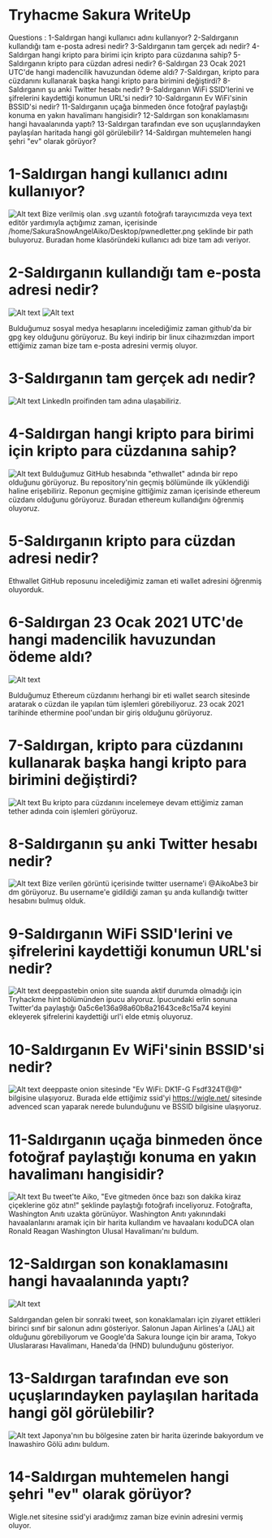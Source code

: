 # Tryhacme Sakura WriteUp

Questions :
1-Saldırgan hangi kullanıcı adını kullanıyor?
2-Saldırganın kullandığı tam e-posta adresi nedir?
3-Saldırganın tam gerçek adı nedir?
4-Saldırgan hangi kripto para birimi için kripto para cüzdanına sahip?
5-Saldırganın kripto para cüzdan adresi nedir?
6-Saldırgan 23 Ocak 2021 UTC'de hangi madencilik havuzundan ödeme aldı?
7-Saldırgan, kripto para cüzdanını kullanarak başka hangi kripto para birimini değiştirdi?
8-Saldırganın şu anki Twitter hesabı nedir?
9-Saldırganın WiFi SSID'lerini ve şifrelerini kaydettiği konumun URL'si nedir?
10-Saldırganın Ev WiFi'sinin BSSID'si nedir?
11-Saldırganın uçağa binmeden önce fotoğraf paylaştığı konuma en yakın havalimanı hangisidir?
12-Saldırgan son konaklamasını hangi havaalanında yaptı?
13-Saldırgan tarafından eve son uçuşlarındayken paylaşılan haritada hangi göl görülebilir?
14-Saldırgan muhtemelen hangi şehri "ev" olarak görüyor?

# 1-Saldırgan hangi kullanıcı adını kullanıyor?
![Alt text](https://raw.githubusercontent.com/Berkkucukk/Sakura-writeup/main/exif.png)
Bize verilmiş olan .svg uzantılı fotoğrafı tarayıcımızda veya text editör yardımıyla açtığımız zaman, içerisinde /home/SakuraSnowAngelAiko/Desktop/pwnedletter.png şeklinde bir path buluyoruz. Buradan home klasöründeki kullanıcı adı bize tam adı veriyor.

# 2-Saldırganın kullandığı tam e-posta adresi nedir?
![Alt text](https://github.com/Berkkucukk/Sakura-writeup/blob/main/hash.png?raw=true)
![Alt text](https://raw.githubusercontent.com/Berkkucukk/Sakura-writeup/main/gpg.png)

Bulduğumuz sosyal medya hesaplarını incelediğimiz zaman github'da bir gpg key olduğunu görüyoruz. Bu keyi indirip bir linux cihazımızdan import ettiğimiz zaman bize tam e-posta adresini vermiş oluyor.

# 3-Saldırganın tam gerçek adı nedir?
![Alt text](https://raw.githubusercontent.com/Berkkucukk/Sakura-writeup/main/twitter.png)
LinkedIn proifinden tam adına ulaşabiliriz.

# 4-Saldırgan hangi kripto para birimi için kripto para cüzdanına sahip?
![Alt text](https://github.com/Berkkucukk/Sakura-writeup/blob/main/eth.png?raw=true)
Bulduğumuz GitHub hesabında "ethwallet" adında bir repo olduğunu görüyoruz. Bu repository'nin geçmiş bölümünde ilk yüklendiği haline erişebiliriz. Reponun geçmişine gittiğimiz zaman içerisinde ethereum cüzdanı olduğunu görüyoruz. Buradan ethereum kullandığını öğrenmiş oluyoruz.

# 5-Saldırganın kripto para cüzdan adresi nedir?

Ethwallet GitHub reposunu incelediğimiz zaman eti wallet adresini öğrenmiş oluyorduk.

# 6-Saldırgan 23 Ocak 2021 UTC'de hangi madencilik havuzundan ödeme aldı?
![Alt text](https://github.com/Berkkucukk/Sakura-writeup/blob/main/eth2.png?raw=true)

Bulduğumuz Ethereum cüzdanını herhangi bir eti wallet search sitesinde aratarak o cüzdan ile yapılan tüm işlemleri görebiliyoruz. 23 ocak 2021 tarihinde ethermine pool'undan bir giriş olduğunu görüyoruz.


# 7-Saldırgan, kripto para cüzdanını kullanarak başka hangi kripto para birimini değiştirdi?

![Alt text](https://github.com/Berkkucukk/Sakura-writeup/blob/main/eth3.png?raw=true)
Bu kripto para cüzdanını incelemeye devam ettiğimiz zaman tether adında coin işlemleri görüyoruz.

# 8-Saldırganın şu anki Twitter hesabı nedir?
![Alt text](https://github.com/Berkkucukk/Sakura-writeup/blob/main/twitter.png?raw=true)
Bize verilen görüntü içerisinde twitter username'i @AikoAbe3 bir dm görüyoruz. Bu username'e gidildiği zaman şu anda kullandığı twitter hesabını bulmuş olduk.

# 9-Saldırganın WiFi SSID'lerini ve şifrelerini kaydettiği konumun URL'si nedir?
![Alt text](https://github.com/Berkkucukk/Sakura-writeup/blob/main/wifi.png?raw=true)
deeppastebin onion site suanda aktif durumda olmadığı için Tryhackme hint bölümünden ipucu alıyoruz. İpucundaki erlin sonuna Twitter'da paylaştığı 0a5c6e136a98a60b8a21643ce8c15a74 keyini ekleyerek şifrelerini kaydettiği url'i elde etmiş oluyoruz.

# 10-Saldırganın Ev WiFi'sinin BSSID'si nedir?
![Alt text](https://github.com/Berkkucukk/Sakura-writeup/blob/main/wifi2.png?raw=true)
deeppaste onion sitesinde "Ev WiFi: DK1F-G Fsdf324T@@" bilgisine ulaşıyoruz. Burada elde ettiğimiz ssid'yi https://wigle.net/ sitesinde advenced scan yaparak nerede bulunduğunu ve BSSID bilgisine ulaşıyoruz.

# 11-Saldırganın uçağa binmeden önce fotoğraf paylaştığı konuma en yakın havalimanı hangisidir?
![Alt text](https://github.com/Berkkucukk/Sakura-writeup/blob/main/airport1.png?raw=true)
Bu tweet'te  Aiko, "Eve gitmeden önce bazı son dakika kiraz çiçeklerine göz atın!" şeklinde paylaştığı fotoğrafı inceliyoruz. Fotoğrafta, Washington Anıtı uzakta görünüyor. Washington Anıtı yakınındaki havaalanlarını aramak için bir harita kullandım ve havaalanı koduDCA  olan Ronald Reagan Washington Ulusal Havalimanı'nı buldum.


# 12-Saldırgan son konaklamasını hangi havaalanında yaptı?
![Alt text](https://github.com/Berkkucukk/Sakura-writeup/blob/main/airport1.png?raw=true)

Saldırgandan gelen bir sonraki tweet, son konaklamaları için ziyaret ettikleri birinci sınıf bir salonun adını gösteriyor. Salonun Japan Airlines'a (JAL) ait olduğunu görebiliyorum ve Google'da  Sakura lounge için bir arama, Tokyo Uluslararası Havalimanı, Haneda'da (HND) bulunduğunu gösteriyor.



# 13-Saldırgan tarafından eve son uçuşlarındayken paylaşılan haritada hangi göl görülebilir?
![Alt text](https://github.com/Berkkucukk/Sakura-writeup/blob/main/lake.png?raw=true)
Japonya'nın bu bölgesine zaten bir harita üzerinde bakıyordum ve Inawashiro Gölü adını buldum.

# 14-Saldırgan muhtemelen hangi şehri "ev" olarak görüyor?

Wigle.net sitesine ssid'yi aradığımız zaman bize evinin adresini vermiş oluyor.


